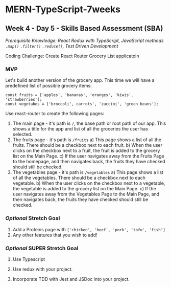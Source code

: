 # MERN-TypeScript-7weeks

## Week 4 - Day 5 - Skills Based Assessment (SBA)

*Prerequisite Knowledge: React Redux with TypeScript, JavaScript methods `.map()` `.filter()` `.reduce()`, Test Driven Development*

Coding Challenge: Create React Router Grocery List applicatoin

### MVP

Let's build another version of the grocery app. This time we will have a predefined list of possible grocery items:
```
const fruits = ['apples', 'bananas', 'oranges', 'kiwis', 'strawberries'];
const vegetabes = ['broccoli', carrots', 'zuccini', 'green beans'];
```

Use react-router to create the following pages:
1. The main page - it's path is `/`, the base path or root path of our app. This shows a title for the app and list of all the groceries the user has selected. 
2. The fruits page - it's path is `/fruits`
  a) This page shows a list of all the fruits. There should be a checkbox next to each fruit. 
  b) When the user clicks on the checkbox next to a fruit, the fruit is added to the grocery list on the Main Page.
  c) If the user navigates away from the Fruits Page to the homepage, and then navigates back, the fruits they have checked should still be checked. 
3. The vegetables page - it's path is `/vegetables`
  a) This page shows a list of all the vegetables. There should be a checkbox next to each vegetable. 
  b) When the user clicks on the checkbox next to a vegetable, the vegetable is added to the grocery list on the Main Page.
  c) If the user navigates away from the Vegetables Page to the Main Page, and then navigates back, the fruits they have checked should still be checked. 

### *Optional* Stretch Goal

1. Add a Proteins page with `['chicken', 'beef', 'pork', 'tofu', 'fish']`
2. Any other features that you wish to add!

### *Optional* SUPER Stretch Goal
1. Use Typescript
2. Use redux with your project.

3. Incorporate TDD with Jest and JSDoc into your project.
